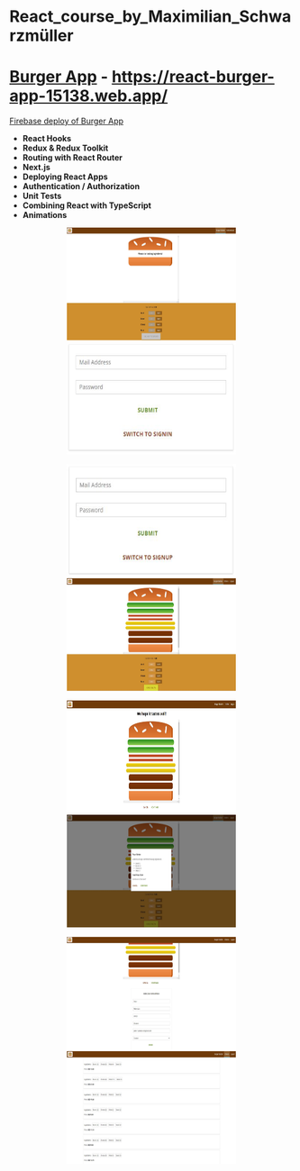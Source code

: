 # React_course_by_Maximilian_Schwarzmüller

# [Burger App](https://react-burger-app-15138.web.app/) - https://react-burger-app-15138.web.app/

[Firebase deploy of Burger App](https://react-burger-app-15138.web.app/)

* **React Hooks**
* **Redux & Redux Toolkit**
* **Routing with React Router**
* **Next.js**
* **Deploying React Apps** 
* **Authentication / Authorization**
* **Unit Tests**
* **Combining React with TypeScript**
* **Animations**

<p align = "center">
<img src="https://github.com/iizdebski/react_course/blob/main/31_images/react1.JPG" width="300" height="200"> <img src="https://github.com/iizdebski/react_course/blob/main/31_images/react2.JPG" width="300" height="200">
</p>

<p align = "center">
<img src="https://github.com/iizdebski/react_course/blob/main/31_images/react3.JPG" width="300" height="200"> <img src="https://github.com/iizdebski/react_course/blob/main/31_images/react4.JPG" width="300" height="200">
</p>

<p align = "center">
<img src="https://github.com/iizdebski/react_course/blob/main/31_images/react5.JPG" width="300" height="200"> <img src="https://github.com/iizdebski/react_course/blob/main/31_images/react6.JPG" width="300" height="200">
</p>

<p align = "center">
<img src="https://github.com/iizdebski/react_course/blob/main/31_images/react7.JPG" width="300" height="200"> <img src="https://github.com/iizdebski/react_course/blob/main/31_images/react8.JPG" width="300" height="200">
</p>
